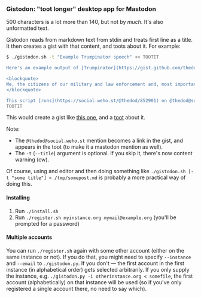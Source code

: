 ### Gistodon: "toot longer" desktop app for Mastodon

500 characters is a lot more than 140, but not by *much*.
It's also unformatted text.

Gistodon reads from markdown text from stdin and treats
first line as a title. It then creates a gist with that
content, and toots about it. For example:

```sh
$ ./gistodon.sh -t "Example Trumpinator speech" << TOOTIT

Here's an example output of [Trumpinator](https://gist.github.com/thedod/09918d32c8ce557d9f024d3d61fd17ca):

<blockquote>
We, the citizens of our military and law enforcement and, most importantly, we are looking only to the future. We assembled here today are issuing a new vision will govern our land. From this day forward, a new decree to be America First. Every decision on trade, on taxes, on immigration, on foreign affairs, will be protected by the same night sky, they fill their heart with the nations of the world has never seen before.
</blockquote>

This script [runs](https://social.weho.st/@thedod/852901) on @thedod@social.weho.st's router.
TOOTIT
```

This would create a gist like
[this one](https://gist.github.com/anonymous/50e2505c8839773cb2d8db56db15f848#file-toot-md),
and a [toot](https://social.weho.st/@thedod/915713) about it.

Note:

*  The `@thedod@social.weho.st` mention becomes a link in the gist,
   and appears in the toot (to make it a mastodon mention as well).
*  The `-t` (`--title`) argument is optional.
   If you skip it, there's now content warning (cw).

Of course, using and editor and then doing something like
`./gistodon.sh [-t "some title"] < /tmp/somepost.md` is probably a more practical way of doing this.

#### Installing

1. Run `./install.sh`
2. Run `./register.sh myinstance.org mymail@example.org` (you'll be prompted for a password)

#### Multiple accounts

You can run `./register.sh` again with some other account
(either on the same instance or not).
If you do that, you might need to specify `--instance` and `--email` to
`./gistodon.py`. If you don't &mdash; the first account in the first instance
(in alphabetical order) gets selected arbitrarily. If you only supply the instance,
e.g. `./gistodon.py -i otherinstance.org < somefile`, the first account (alphabetically)
on that instance will be used (so if you've only registered a single account there,
no need to say which).
